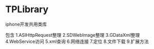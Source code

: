 TPLibrary
=========

iphone开发共用类库

包含
1.ASIHttpRequest整理
2.SDWebImage整理
3.GDataXml整理
4.WebService访问
5.xml查询
6.网络连接
7.定位
8.文件下载
9.扩展方法
